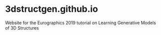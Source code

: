 # 3dstructgen.github.io
Website for the Eurographics 2019 tutorial on Learning Generative Models of 3D Structures
